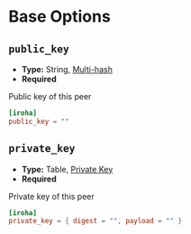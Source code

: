 # Base Options

## `public_key`

- **Type:** String, [Multi-hash](glossary#type-multi-hash)
- **Required**

Public key of this peer

```toml
[iroha]
public_key = ""
```

## `private_key`

- **Type:** Table, [Private Key](glossary#type-private-key)
- **Required**

Private key of this peer

```toml
[iroha]
private_key = { digest = "", payload = "" }
```
